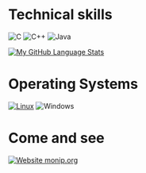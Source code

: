 # Technical skills

![C](https://img.shields.io/badge/c-%2300599C.svg?style=for-the-badge&logo=c&logoColor=white)
![C++](https://img.shields.io/badge/c++-%2300599C.svg?style=for-the-badge&logo=c%2B%2B&logoColor=white)
![Java](https://img.shields.io/badge/java-%23ED8B00.svg?style=for-the-badge&logo=java&logoColor=white)

[![My GitHub Language Stats](https://github-readme-stats.vercel.app/api/top-langs/?username=SanjiKush&langs_count=5&theme=tokyonight)]()

# Operating Systems

[![Linux](https://svgshare.com/i/Zhy.svg)](https://svgshare.com/i/Zhy.svg)
![Windows](https://img.shields.io/badge/Windows-0078D6?style=for-the-badge&logo=windows&logoColor=white)

# Come and see

[![Website monip.org](https://img.shields.io/website-up-down-green-red/http/monip.org.svg)](https://mathieusalliot.fr)


